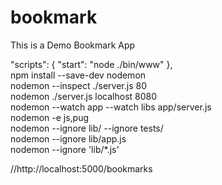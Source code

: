 # bookmark
This is a Demo Bookmark App

"scripts": {
    "start": "node ./bin/www"
  },  
  npm install --save-dev nodemon  
  nodemon --inspect ./server.js 80  
  nodemon ./server.js localhost 8080  
  nodemon --watch app --watch libs app/server.js  
  nodemon -e js,pug  
  nodemon --ignore lib/ --ignore tests/  
  nodemon --ignore lib/app.js  
  nodemon --ignore 'lib/*.js'  

  //http://localhost:5000/bookmarks
